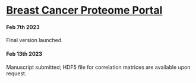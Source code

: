 # [Breast Cancer Proteome Portal](breastcancerproteome.org)
#### Feb 7th 2023
Final version launched.
#### Feb 13th 2023
Manuscript submitted; HDF5 file for correlation matrices are available upon request.